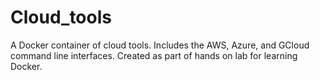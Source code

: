 # Cloud_tools
A Docker container of cloud tools. Includes the AWS, Azure, and GCloud command line interfaces. Created as part of hands on lab for learning Docker.
